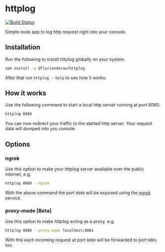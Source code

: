 # httplog

[![Build Status](https://travis-ci.org/floriandorau/httplog.svg?branch=master)](https://travis-ci.org/floriandorau/httplog)

Simple node app to log http request right into your console.

## Installation

Run the following to install httplog globally on your system.

```bash
npm install -g @floriandorau/httplog
```

After that run `httplog --help` to see how it works.

## How it works

Use the following command to start a local http server running at port 8080.

```bash
httplog 8080
```

You can now redirect your traffic to the started http server. Your request data will dumped into you console.

## Options

### ngrok

Use this option to make your _httplog_ server available over the public internet, e.g.

```bash
httplog 8080 --ngrok
```

With the above command the port `8080` will be exposed using the [ngrok](https://ngrok.com/) service.

### proxy-mode [Beta]

Use this option to make _httplog_ acting as a proxy, e.g.

```bash
httplog 8080 --proxy-mode localhost:8081
```

With this each incoming request at port `8080` will be forwarded to port `8081` too.
